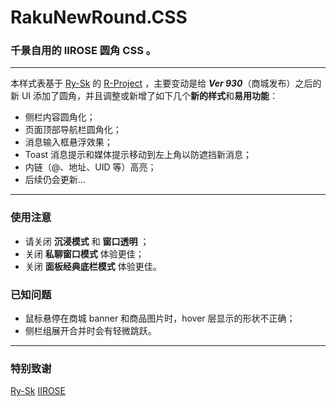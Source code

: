 # RakuNewRound.CSS
### 千景自用的 IIROSE 圆角 CSS 。

***

本样式表基于 [Ry-Sk](https://github.com/Ry-Sk) 的 [R-Project](https://github.com/Ry-Sk/R-Project) ，主要变动是给 ***Ver  930***（商城发布）之后的新 UI 添加了圆角，并且调整或新增了如下几个**新的样式**和**易用功能**：

+ 侧栏内容圆角化；
+ 页面顶部导航栏圆角化；
+ 消息输入框悬浮效果；
+ Toast 消息提示和媒体提示移动到左上角以防遮挡新消息；
+ 内链（@、地址、UID 等）高亮；
+ 后续仍会更新...

***

### 使用注意

+ 请关闭 **沉浸模式** 和 **窗口透明** ；
+ 关闭 **私聊窗口模式** 体验更佳；
+ 关闭 **面板经典底栏模式** 体验更佳。

### 已知问题

+ 鼠标悬停在商城 banner 和商品图片时，hover 层显示的形状不正确；
+ 侧栏组展开合并时会有轻微跳跃。

***

### 特别致谢

[Ry-Sk](https://github.com/Ry-Sk)
[IIROSE](https://iirose.com/#s=5b54a839b48fd&act=i:5b54a839b48fd)
